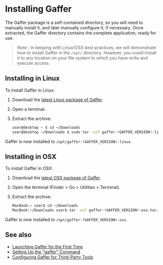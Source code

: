 # Installing Gaffer #

The Gaffer package is a self-contained directory, so you will need to manually install it, and later manually configure it, if necessary. Once extracted, the Gaffer directory contains the complete application, ready for use.

> Note :
> In keeping with Linux/OSX best practices, we will demonstrate how to install Gaffer in the `/opt/` directory. However, you could install it to any location on your file system to which you have write and execute access.


## Installing in Linux ##

To install Gaffer in Linux:

1. Download the [latest Linux package of Gaffer](https://github.com/GafferHQ/gaffer/releases/download/!GAFFER_VERSION!/gaffer-!GAFFER_VERSION!-linux.tar.gz).

2. Open a terminal.

3. Extract the archive:
    
    ```bash
    user@desktop ~ $ cd ~/Downloads
    user@desktop ~/Downloads $ sudo tar -xzf gaffer-!GAFFER_VERSION!-linux.tar.gz -C /opt/
    ```

Gaffer is now installed to `/opt/gaffer-!GAFFER_VERSION!-linux`.


## Installing in OSX ##

To install Gaffer in OSX:

1. Download the [latest OSX package of Gaffer](https://github.com/GafferHQ/gaffer/releases/download/!GAFFER_VERSION!/gaffer-!GAFFER_VERSION!-osx.tar.gz).

2. Open the terminal (Finder > Go > Utilities > Terminal).

3. Extract the archive:
    
    ```bash
    MacBook:~ user$ cd ~/Downloads
    MacBook:~/Downloads user$ tar -xzf gaffer-!GAFFER_VERSION!-osx.tar.gz -C /opt/
    ```

Gaffer is now installed to `/opt/gaffer-!GAFFER_VERSION!-osx`.


## See also ##

- [Launching Gaffer for the First Time](../LaunchingGafferFirstTime/index.md)
- [Setting Up the "gaffer" Command](../SettingUpGafferCommand/index.md)
- [Configuring Gaffer for Third-Party Tools](../ConfiguringGafferForThirdPartyTools/index.md)
